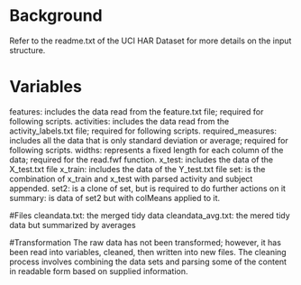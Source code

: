 # Background
Refer to the readme.txt of the UCI HAR Dataset for more details on the input structure.

# Variables
features: includes the data read from the feature.txt file; required for following scripts.
activities: includes the data read from the activity_labels.txt file; required for following scripts.
required_measures: includes all the data that is only standard deviation or average; required for following scripts.
widths: represents a fixed length for each column of the data; required for the read.fwf function.
x_test: includes the data of the X_test.txt file
x_train: includes the data of the Y_test.txt file
set: is the combination of x_train and x_test with parsed activity and subject appended.
set2: is a clone of set, but is required to do further actions on it
summary: is data of set2 but with colMeans applied to it.

#Files
cleandata.txt: the merged tidy data
cleandata_avg.txt: the mered tidy data but summarized by averages 

#Transformation
The raw data has not been transformed; however, it has been read into variables, cleaned, then written into new files.
The cleaning process involves combining the data sets and parsing some of the content in readable form based on supplied information.